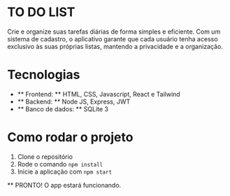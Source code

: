 # TO DO LIST
Crie e organize suas tarefas diárias de forma simples e eficiente. Com um sistema de cadastro, o aplicativo garante que cada usuário tenha acesso exclusivo às suas próprias listas, mantendo a privacidade e a organização.

# Tecnologias
- ** Frontend: ** HTML, CSS, Javascript, React e Tailwind
- ** Backend: ** Node JS, Express, JWT
- ** Banco de dados: ** SQLite 3

# Como rodar o projeto
1. Clone o repositório
1. Rode o comando `npm install`
2. Inicie a aplicação com `npm start`

** PRONTO! O app estará funcionando.
